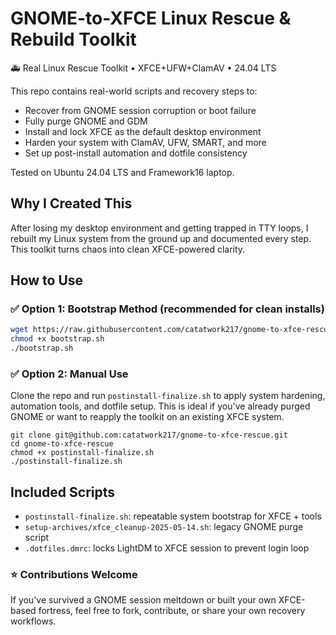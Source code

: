 # GNOME-to-XFCE Linux Rescue & Rebuild Toolkit

🚑 Real Linux Rescue Toolkit • XFCE+UFW+ClamAV • 24.04 LTS

This repo contains real-world scripts and recovery steps to:
- Recover from GNOME session corruption or boot failure
- Fully purge GNOME and GDM
- Install and lock XFCE as the default desktop environment
- Harden your system with ClamAV, UFW, SMART, and more
- Set up post-install automation and dotfile consistency

Tested on Ubuntu 24.04 LTS and Framework16 laptop.

## Why I Created This

After losing my desktop environment and getting trapped in TTY loops, I rebuilt my Linux system from the ground up and documented every step. This toolkit turns chaos into clean XFCE-powered clarity.

## How to Use

### ✅ Option 1: Bootstrap Method (recommended for clean installs)

```bash
wget https://raw.githubusercontent.com/catatwork217/gnome-to-xfce-rescue/main/bootstrap.sh
chmod +x bootstrap.sh
./bootstrap.sh
```

### ✅ Option 2: Manual Use

Clone the repo and run `postinstall-finalize.sh` to apply system hardening, automation tools, and dotfile setup.
This is ideal if you've already purged GNOME or want to reapply the toolkit on an existing XFCE system.

```
git clone git@github.com:catatwork217/gnome-to-xfce-rescue.git
cd gnome-to-xfce-rescue
chmod +x postinstall-finalize.sh
./postinstall-finalize.sh
```

## Included Scripts

- `postinstall-finalize.sh`: repeatable system bootstrap for XFCE + tools
- `setup-archives/xfce_cleanup-2025-05-14.sh`: legacy GNOME purge script
- `.dotfiles.dmrc`: locks LightDM to XFCE session to prevent login loop


### ⭐️ Contributions Welcome

If you've survived a GNOME session meltdown or built your own XFCE-based fortress, feel free to fork, contribute, or share your own recovery workflows.
